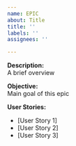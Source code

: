 ```yaml
---
name: EPIC
about: Title
title: ''
labels: ''
assignees: ''

---
```


**Description:**  
A brief overview 

**Objective:**  
Main goal of this epic

**User Stories:**

- [User Story 1]
- [User Story 2]
- [User Story 3]
